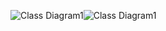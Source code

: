 ![Class Diagram1](https://github.com/user-attachments/assets/f17f12d9-7cef-4f48-af36-6e311ecc3790)![Class Diagram1](https://github.com/user-attachments/assets/5222a00f-e943-4300-aa02-4963ea5dfe0b)
